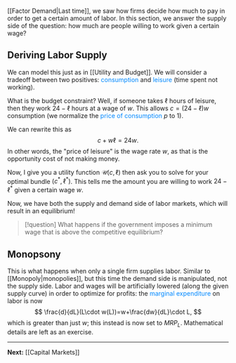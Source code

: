 [[Factor Demand|Last time]], we saw how firms decide how much to pay in order to get a certain amount of labor. In this section, we answer the supply side of the question: how much are people willing to work given a certain wage?

## Deriving Labor Supply

We can model this just as in [[Utility and Budget]]. We will consider a tradeoff between two positives: <span style="color:#0088ff">consumption</span> and <span style="color:#0088ff">leisure</span> (time spent not working).

What is the budget constraint? Well, if someone takes $\ell$ hours of leisure, then they work $24-\ell$ hours at a wage of $w$. This allows $c=(24-\ell)w$ consumption (we normalize the <span style="color:#0088ff">price of consumption</span> $p$ to $1$).

We can rewrite this as
$$
c+w\ell=24w.
$$
In other words, the "price of leisure" is the wage rate $w$, as that is the opportunity cost of not making money.

Now, I give you a utility function $\mathcal{U}(c,\ell)$ then ask you to solve for your optimal bundle $(c^{*},\ell ^{*})$. This tells me the amount you are willing to work $24-\ell ^{*}$ given a certain wage $w$.

Now, we have both the supply and demand side of labor markets, which will result in an equilibrium!

> [!question]
> What happens if the government imposes a minimum wage that is above the competitive equilibrium?

## Monopsony

This is what happens when only a single firm supplies labor. Similar to [[Monopoly|monopolies]], but this time the demand side is manipulated, not the supply side. Labor and wages will be artificially lowered (along the given supply curve) in order to optimize for profits: the <span style="color:#0088ff">marginal expenditure</span> on labor is now 
$$
\frac{d}{dL}(L\cdot w(L))=w+\frac{dw}{dL}\cdot L,
$$
which is greater than just $w$; this instead is now set to $MRP_{L}$. Mathematical details are left as an exercise.

---

**Next:** [[Capital Markets]]

